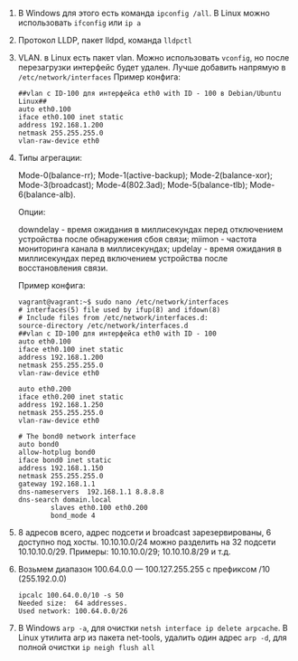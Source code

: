 1. В Windows для этого есть команда `ipconfig /all`. В Linux можно использовать `ifconfig` или `ip a`

2. Протокол LLDP, пакет lldpd, команда `lldpctl`

3. VLAN. в Linux есть пакет vlan. Можно использовать `vconfig`, но после перезагрузки интерфейс будет удален. Лучше добавить напрямую в `/etc/network/interfaces`
   Пример конфига:
   ```
   ##vlan с ID-100 для интерфейса eth0 with ID - 100 в Debian/Ubuntu Linux##
   auto eth0.100
   iface eth0.100 inet static
   address 192.168.1.200
   netmask 255.255.255.0
   vlan-raw-device eth0
   ```

4. Типы агрегации:

	Mode-0(balance-rr);
	Mode-1(active-backup);
	Mode-2(balance-xor);
	Mode-3(broadcast);
	Mode-4(802.3ad);
	Mode-5(balance-tlb);
	Mode-6(balance-alb).
	
	Опции:

	downdelay - время ожидания в миллисекундах перед отключением устройства после обнаружения сбоя связи;
	miimon - частота мониторинга канала в миллисекундах;
	updelay - время ожидания в миллисекундах перед включением устройства после восстановления связи.
	
	Пример конфига:
	```	
	vagrant@vagrant:~$ sudo nano /etc/network/interfaces
	# interfaces(5) file used by ifup(8) and ifdown(8)
	# Include files from /etc/network/interfaces.d:
	source-directory /etc/network/interfaces.d
	##vlan с ID-100 для интерфейса eth0 with ID - 100
	auto eth0.100
	iface eth0.100 inet static
	address 192.168.1.200
	netmask 255.255.255.0
	vlan-raw-device eth0

	auto eth0.200
	iface eth0.200 inet static
	address 192.168.1.250
	netmask 255.255.255.0
	vlan-raw-device eth0

	# The bond0 network interface
	auto bond0
	allow-hotplug bond0
	iface bond0 inet static
	address 192.168.1.150
	netmask 255.255.255.0
	gateway 192.168.1.1
	dns-nameservers  192.168.1.1 8.8.8.8
	dns-search domain.local
			slaves eth0.100 eth0.200
			bond_mode 4
	```

5. 8 адресов всего, адрес подсети и broadcast зарезервированы, 6 доступно под хосты. 10.10.10.0/24 можно разделить на 32 подсети 10.10.10.0/29.
   Примеры: 10.10.10.0/29; 10.10.10.8/29 и т.д.

6. Возьмем диапазон 100.64.0.0 — 100.127.255.255 с префиксом /10 (255.192.0.0)
   ```
   ipcalc 100.64.0.0/10 -s 50
   Needed size:  64 addresses.
   Used network: 100.64.0.0/26
   ```

7. В Windows `arp -a`, для очистки `netsh interface ip delete arpcache`. 
   В Linux утилита arp из пакета net-tools, удалить один адрес `arp -d`, для полной очистки `ip neigh flush all`